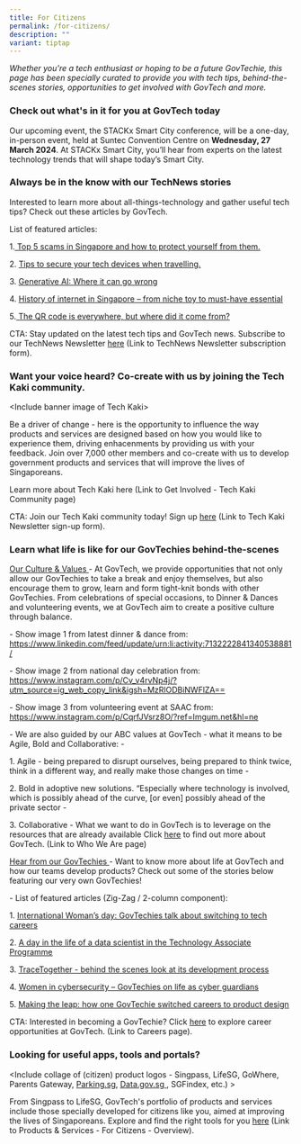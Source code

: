 ```yaml
---
title: For Citizens
permalink: /for-citizens/
description: ""
variant: tiptap
---
```

<p><em>Whether you're a tech enthusiast or hoping to be a future GovTechie, this page has been specially curated to provide you with tech tips, behind-the-scenes stories, opportunities to get involved with GovTech and more.</em>
</p>
<h3><strong>Check out what's in it for you at GovTech today</strong></h3>
<p>Our upcoming event, the STACKx Smart City conference, will be a one-day,
in-person event, held at Suntec Convention Centre on <strong>Wednesday, 27 March 2024</strong>.
At STACKx Smart City, you’ll hear from experts on the latest technology
trends that will shape today’s Smart City.</p>
<p></p>
<p></p>
<h3><strong>Always be in the know with our TechNews stories</strong></h3>
<p>Interested to learn more about all-things-technology and gather useful
tech tips? Check out these articles by GovTech.</p>
<p>List of featured articles:</p>
<p>1.<a href="https://www.tech.gov.sg/media/technews/top-five-scams-in-singapore-and-how-to-protect-yourself" class="waffle-rich-text-link" rel="noopener noreferrer nofollow" target="_blank"><u> Top 5 scams in Singapore and how to protect yourself from them.</u></a>
</p>
<p>2. <a href="https://www.tech.gov.sg/media/technews/tips-to-secure-your-tech-devices-while-travelling" class="waffle-rich-text-link" rel="noopener noreferrer nofollow" target="_blank"><u>Tips to secure your tech devices when travelling.</u></a>
</p>
<p>3. <a href="https://www.tech.gov.sg/media/technews/generative-ai-where-can-it-go-wrong" class="waffle-rich-text-link" rel="noopener noreferrer nofollow" target="_blank"><u>Generative AI: Where it can go wrong</u></a>
</p>
<p>4. <a href="https://www.tech.gov.sg/media/technews/history-of-the-internet" class="waffle-rich-text-link" rel="noopener noreferrer nofollow" target="_blank"><u>History of internet in Singapore – from niche toy to must-have essential</u></a>
</p>
<p>5.<a href="https://www.tech.gov.sg/media/technews/2020-09-24-the-qr-code-is-everywhere-but-where-did-it-come-from" class="waffle-rich-text-link" rel="noopener noreferrer nofollow" target="_blank"><u> The QR code is everywhere, but where did it come from?</u></a>
</p>
<p>CTA: Stay updated on the latest tech tips and GovTech news. Subscribe
to our TechNews Newsletter <u>here</u> (Link to TechNews Newsletter subscription
form).</p>
<p></p>
<h3><strong>Want your voice heard? Co-create with us by joining the Tech Kaki community.</strong></h3>
<p>&lt;Include banner image of Tech Kaki&gt;</p>
<p>Be a driver of change - here is the opportunity to influence the way products
and services are designed based on how you would like to experience them,
driving enhacenments by providing us with your feedback. Join over 7,000
other members and co-create with us to develop government products and
services that will improve the lives of Singaporeans.</p>
<p>Learn more about Tech Kaki here (Link to Get Involved - Tech Kaki Community
page)</p>
<p>CTA: Join our Tech Kaki community today! Sign up <u>here</u> (Link to Tech
Kaki Newsletter sign-up form).</p>
<h3><strong>Learn what life is like for our GovTechies behind-the-scenes</strong></h3>
<p><u>Our Culture &amp; Values </u>- At GovTech, we provide opportunities
that not only allow our GovTechies to take a break and enjoy themselves,
but also encourage them to grow, learn and form tight-knit bonds with other
GovTechies. From celebrations of special occasions, to Dinner &amp; Dances
and volunteering events, we at GovTech aim to create a positive culture
through balance.</p>
<p>- Show image 1 from latest dinner &amp; dance from: <a href="https://www.tech.gov.sg/media/technews/top-five-scams-in-singapore-and-how-to-protect-yourself" rel="noopener noreferrer nofollow" target="_blank"><u>https://www.linkedin.com/feed/update/urn:li:activity:7132222841340538881/</u></a>
</p>
<p>- Show image 2 from national day celebration from: <a href="https://www.tech.gov.sg/media/technews/top-five-scams-in-singapore-and-how-to-protect-yourself" rel="noopener noreferrer nofollow" target="_blank"><u>https://www.instagram.com/p/Cv_v4rvNp4j/?utm_source=ig_web_copy_link&amp;igsh=MzRlODBiNWFlZA==</u></a>
</p>
<p>- Show image 3 from volunteering event at SAAC from: <a href="https://www.tech.gov.sg/media/technews/top-five-scams-in-singapore-and-how-to-protect-yourself" rel="noopener noreferrer nofollow" target="_blank">https://www.instagram.com/p/CqrfJVsrz8O/?ref=Imgum.net&amp;hl=ne</a>
</p>
<p>- We are also guided by our ABC values at GovTech - what it means to be
Agile, Bold and Collaborative: -</p>
<p>1. Agile - being prepared to disrupt ourselves, being prepared to think
twice, think in a different way, and really make those changes on time
-</p>
<p>2. Bold in adoptive new solutions. “Especially where technology is involved,
which is possibly ahead of the curve, [or even] possibly ahead of the private
sector -</p>
<p>3. Collaborative - What we want to do in GovTech is to leverage on the
resources that are already available Click <u>here</u> to find out more about
GovTech. (Link to Who We Are page)</p>
<p><u>Hear from our GovTechies </u>- Want to know more about life at GovTech
and how our teams develop products? Check out some of the stories below
featuring our very own GovTechies!</p>
<p>- List of featured articles (Zig-Zag / 2-column component):</p>
<p>1. <a href="https://www.tech.gov.sg/media/technews/international-womens-day-2023" class="waffle-rich-text-link" rel="noopener noreferrer nofollow" target="_blank"><u>International Woman’s day: GovTechies talk about switching to tech careers</u></a>
</p>
<p>2. <a href="https://www.tech.gov.sg/media/technews/a-day-in-the-life-of-a-data-scientist-in-tap" class="waffle-rich-text-link" rel="noopener noreferrer nofollow" target="_blank"><u>A day in the life of a data scientist in the Technology Associate Programme</u></a>
</p>
<p>3. <a href="https://www.tech.gov.sg/media/technews/tracetogether-behind-the-scenes-look-at-its-development-process" class="waffle-rich-text-link" rel="noopener noreferrer nofollow" target="_blank"><u>TraceTogether - behind the scenes look at its development process</u></a>
</p>
<p>4. <a href="https://www.tech.gov.sg/media/technews/women-in-cybersecurity" class="waffle-rich-text-link" rel="noopener noreferrer nofollow" target="_blank"><u>Women in cybersecurity – GovTechies on life as cyber guardians</u></a>
</p>
<p>5. <a href="https://www.tech.gov.sg/media/technews/making-the-leap" class="waffle-rich-text-link" rel="noopener noreferrer nofollow" target="_blank"><u>Making the leap: how one GovTechie switched careers to product design</u></a>
</p>
<p>CTA: Interested in becoming a GovTechie? Click <u>here</u> to explore career
opportunities at GovTech. (Link to Careers page).</p>
<h3><strong>Looking for useful apps, tools and portals?</strong></h3>
<p>&lt;Include collage of (citizen) product logos - Singpass, LifeSG, GoWhere,
Parents Gateway, <a href="https://www.tech.gov.sg/media/technews/top-five-scams-in-singapore-and-how-to-protect-yourself" rel="noopener noreferrer nofollow" target="_blank"><u>Parking.sg</u></a>,
<a href="https://www.tech.gov.sg/media/technews/top-five-scams-in-singapore-and-how-to-protect-yourself" rel="noopener noreferrer nofollow" target="_blank"><u>Data.gov.sg</u> 
</a>, SGFindex, etc.) &gt;</p>
<p>From Singpass to LifeSG, GovTech's portfolio of products and services
include those specially developed for citizens like you, aimed at improving
the lives of Singaporeans. Explore and find the right tools for you <u>here</u> (Link
to Products &amp; Services - For Citizens - Overview).
<br>
</p>
<p></p>
